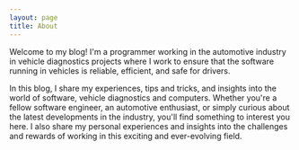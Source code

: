 ```yaml
---
layout: page
title: About
---
```


Welcome to my blog! I'm a programmer working in the automotive industry in vehicle diagnostics projects
where I work to ensure that the software running in vehicles is reliable, efficient, and safe for drivers.

In this blog, I share my experiences, tips and tricks, and insights into the world of software, vehicle
diagnostics and computers. Whether you're
a fellow software engineer, an automotive enthusiast, or simply curious about the latest developments in the
industry, you'll find something to interest you here. I also share my personal experiences and insights into the
challenges and rewards of working in this exciting and ever-evolving field.
